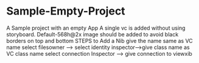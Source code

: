 # Sample-Empty-Project

A Sample project with an empty App
A single vc is added without using storyboard.
Default-568h@2x image should be added to avoid black borders on top and bottom
STEPS to Add a Nib 
give the name same as VC name
select filesowner --> select identity inspector-->give class name as VC class name
select connection Inspector --> give connection to viewxib
